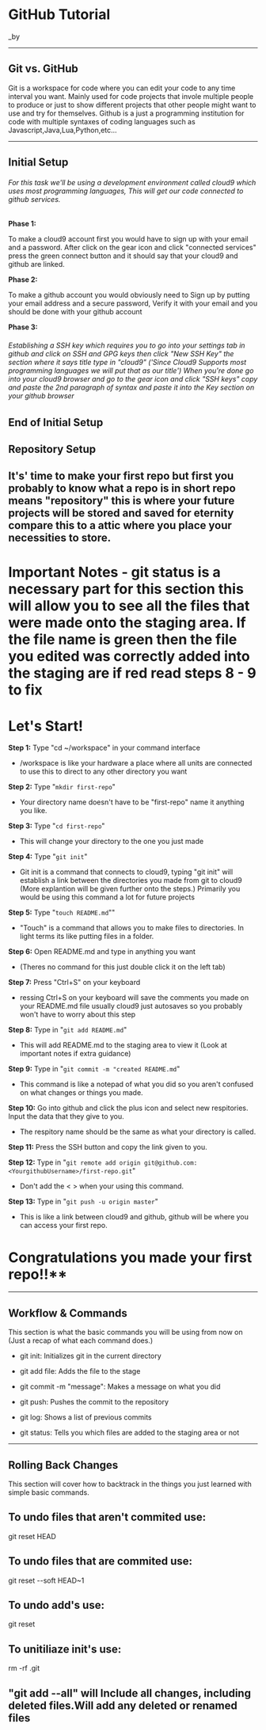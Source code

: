 # GitHub Tutorial

_by <GillespieSeshimey>

---
## Git vs. GitHub
Git is a workspace for code where you can edit your code to any time interval you want. Mainly used for code projects that invole multiple people to produce or just to show different projects that other people might want to use and try for themselves.
Github is a just a programming institution for code with multiple syntaxes of coding languages such as Javascript,Java,Lua,Python,etc...


---
## Initial Setup

###### For this task we'll be using a development environment called cloud9 which uses most programming languages, This will get our code connected to github services.

**Phase 1:**

To make a cloud9 account first you would have to sign up with your email and a password. After click on the gear icon and click "connected services" press the green connect button and it should say that your cloud9 and github are linked.

**Phase 2:**

To make a github account you would obviously need to Sign up by putting your email address and a secure password, Verify it with your email and you should be done with your github account

**Phase 3:**

###### Establishing a SSH key which requires you to go into your settings tab in github and click on SSH and GPG keys then click "New SSH Key" the section where it says title type in "cloud9" ('Since Cloud9 Supports most programming languages we will put that as our title') When you're done go into your cloud9 browser and go to the gear icon and click "SSH keys" copy and paste the 2nd paragraph of syntax and paste it into the Key section on your github browser

End of Initial Setup
---
## Repository Setup
## It's' time to make your first repo but first you probably to know what a repo is in short repo means "repository" this is where your future projects will be stored and saved for eternity compare this to a attic where you place your necessities to store.

# Important Notes - git status is a necessary part for this section this will allow you to see all the files that were made onto the staging area. If the file name is green then the file you edited was correctly added into the staging are if red read steps 8 - 9 to fix

# Let's Start!

**Step 1:** Type "cd ~/workspace" in your command interface 
- /workspace is like your hardware a place where all units are connected to use this to direct to any other directory you want

**Step 2:** Type "`mkdir first-repo`" 
- Your directory name doesn't have to be "first-repo" name it anything you like.

**Step 3:** Type "`cd first-repo`"
- This will change your directory to the one you just made

**Step 4:** Type "`git init`"
- Git init is a command that connects to cloud9, typing "git init" will establish a link between the directories you made from git to cloud9 (More explantion will be given further onto the steps.) Primarily you would be using this command a lot for future projects

**Step 5:** Type "`touch README.md`""
- "Touch" is a command that allows you to make files to directories. In light terms its like putting files in a folder.

**Step 6:** Open README.md and type in anything you want
- (Theres no command for this just double click it on the left tab)

**Step 7:** Press "Ctrl+S" on your keyboard
- ressing Ctrl+S on your keyboard will save the comments you made on your README.md file usually cloud9 just autosaves so you probably won't have to worry about this step

**Step 8:** Type in "`git add README.md`"
- This will add README.md to the staging area to view it (Look at important notes if extra guidance)

**Step 9:** Type in "`git commit -m "created README.md`"
- This command is like a notepad of what you did so you aren't confused on what changes or things you made.

**Step 10:** Go into github and click the plus icon and select new respitories. Input the data that they give to you.
- The respitory name should be the same as what your directory is called.

**Step 11:** Press the SSH button and copy the link given to you.

**Step 12:**
Type in "`git remote add origin git@github.com:<YourgithubUsername>/first-repo.git`"
- Don't add the < > when your using this command.

**Step 13:** Type in "`git push -u origin master`"
- This is like a link between cloud9 and github, github will be where you can access your first repo.

# Congratulations you made your first repo!!**
---
## Workflow & Commands

This section is what the basic commands you will be using from now on (Just a recap of what each command does.)

- git init: Initializes git in the current directory

- git add file: Adds the file to the stage

- git commit -m "message": Makes a message on what you did

- git push: Pushes the commit to the repository

- git log: Shows a list of previous commits

- git status: Tells you which files are added to the staging area or not

---
## Rolling Back Changes

This section will cover how to backtrack in the things you just learned with simple basic commands.

## To undo files that aren't commited use:

git reset HEAD <filename>

## To undo files that are commited use:

git reset --soft HEAD~1

## To undo add's use:

git reset <filename>

## To unitiliaze init's use:

rm -rf .git

## "git add --all" will Include all changes, including deleted files.Will add any deleted or renamed files

